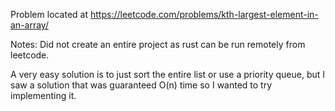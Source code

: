 Problem located at https://leetcode.com/problems/kth-largest-element-in-an-array/

Notes:
Did not create an entire project as rust can be run remotely from leetcode.

A very easy solution is to just sort the entire list or use a priority queue, but I saw a solution that was guaranteed O(n) time so I wanted to try 
implementing it.